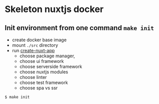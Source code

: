 # Skeleton nuxtjs docker

## Init environment from one command `make init`
* create docker base image
* mount `./src` directory
* run [create-nuxt-app](https://github.com/nuxt/create-nuxt-app)
  * choose package manager, 
  * choose ui framework
  * choose serverside framework
  * choose nuxtjs modules
  * choose linter
  * choose test framework
  * choose spa vs ssr

```
$ make init
```
